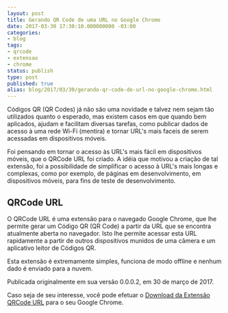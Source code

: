 ```yaml
---
layout: post
title: Gerando QR Code de uma URL no Google Chrome
date: 2017-03-30 17:30:10.000000000 -03:00
categories:
- blog
tags:
- qrcode
- extensao
- chrome
status: publish
type: post
published: true
alias: blog/2017/03/30/gerando-qr-code-de-url-no-google-chrome.html
---
```


Códigos QR (QR Codes) já não são uma novidade e talvez nem sejam tão utilizados quanto o esperado, mas existem casos em que quando bem aplicados, ajudam e facilitam diversas tarefas, como publicar dados de acesso à uma rede Wi-Fi (mentira) e tornar URL's mais faceis de serem acessadas em dispositivos móveis.

Foi pensando em tornar o acesso às URL's mais fácil em dispositivos móveis, que o QRCode URL foi criado.
A idéia que motivou a criação de tal extensão, foi a possibilidade de simplificar o acesso à URL's mais longas e complexas, como por exemplo, de páginas em desenvolvimento, em dispositivos móveis, para fins de teste de desenvolvimento.

## QRCode URL

O QRCode URL é uma extensão para o navegado Google Chrome, que lhe permite gerar um Código QR (QR Code) a partir da URL que se encontra atualmente aberta no navegador.
Isto lhe permite acessar esta URL rapidamente a partir de outros dispositivos munidos de uma câmera e um aplicativo leitor de Códigos QR.

Esta extensão é extremamente simples, funciona de modo offline e nenhum dado é enviado para a nuvem.

Publicada originalmente em sua versão 0.0.0.2, em 30 de março de 2017.

Caso seja de seu interesse, você pode efetuar o [Download da Extensão QRCode URL](https://goo.gl/jLk9hk) para o seu Google Chrome.